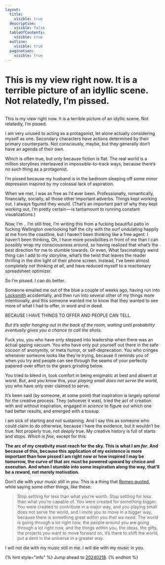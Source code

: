 ```yaml
---
layout:
  title:
    visible: true
  description:
    visible: false
  tableOfContents:
    visible: true
  outline:
    visible: true
  pagination:
    visible: true
---
```


# This is my view right now. It is a terrible picture of an idyllic scene. Not relatedly, I’m pissed.

<figure><img src="https://images.squarespace-cdn.com/content/v1/5990d0a46f4ca37e4c9886bc/1502743409844-XL136U8S8KHM33Q3OKEX/image-asset.jpeg" alt=""><figcaption></figcaption></figure>

This is my view right now. It is a terrible picture of an idyllic scene. Not relatedly, I’m pissed.

I am very unused to acting as a protagonist, let alone actually considering myself as one. Secondary characters have actions determined by their primary counterparts. Not consciously, maybe, but they generally don’t have an agenda of their own.

Which is often true, but only because fiction is flat. The real world is a million storylines interleaved in impossible-to-track ways, because there’s no such thing as a protagonist.

I’m pissed because my husband is in the bedroom sleeping off some minor depression inspired by my colossal lack of aspiration.

When we met, I was as free as I’d ever been. Professionally, romantically, financially, socially, all those other important adverbs. Things kept working out. I always figured they would. (That’s an important part of why they kept working out, I’m pretty certain — is tantamount to running constant visualizations.)

Now, I’m .. I’m still free, I’m writing this from a fucking beautiful patio in fucking Wellington overlooking half the city with the surf undulating happily at me from the coastline, but I haven’t been thinking like a free agent. I haven’t been thinking, Oh, I have more possibilities in front of me than I can possibly wrap my consciousness around, so having realized that what’s the best direction for me to stumble towards. Or even, What fascinatingly weird thing can I add to my storyline, what’s the twist that leaves the reader thrilling in the dim light of their phone screen. Instead, I’ve been almost completely _not_ thinking _at all_, and have reduced myself to a reactionary spreadsheet optimizer.

So I’m pissed. I can do better.

Someone emailed me out of the blue a couple of weeks ago, having run into [Locksmith](https://apps.shopify.com/locksmith) accidentally, and then run into several other of my things more intentionally, and this someone wanted me to know that they wanted to see more of what I had to offer, in word and in deed.

BECAUSE I HAVE THINGS TO OFFER AND PEOPLE CAN TELL.

_But it’s safer hanging out in the back of the room, waiting until probability eventually gives you a chance to call the shots._

Fuck you, you who have only stepped into leadership when there was an actual gaping vacuum. You who have only put yourself out there in the safe cocoon of anonymity, or meta humor, or self-deprecation. You who cringes whenever someone looks like they’re trying, because it reminds you of when you try and people can see through the seams of your perfectly papered-over effort to the gears grinding below.

You tried to blend in, took comfort in being enigmatic at best and absent at worst. But, and you know this, _your playing small does not serve the world_, you who have only ever claimed to serve.

It’s been said (by someone, at some point) that inspiration is largely optional for the creative process. They (whoever it was), tried the act of creation with and without inspiration, engaged in _science_ to figure out which one had better results, and emerged with a tossup.

I am sick of starting and not sustaining. And I say this as someone who could claim to do otherwise, because I have the evidence, but it wouldn’t be true. Not properly true, not _deeply_ true. My creative history is full of starts and stops. _Which is fine_, except for this:

**The arc of my creativity must reach for the sky. This is what I am **_**for**_**. And because of this, because this application of my existence is more important than how pissed I am right now or how inspired I may be tomorrow, the curve of that arc must be powered upward by choice and execution. And when I stumble into some inspiration along the way, that’ll be a reward, not merely motivation.**

Don’t die with your music still in you. This is a thing that [Romeo quoted](https://www.facebook.com/romeo.j.marquez.9/videos/10154276870046475/), while saying some other things, like these:

> Stop settling for less than what you’re worth. Stop settling for less than what you’re capable of. You were created for something bigger. You were created to contribute in a major way, and you playing small does not serve the world, and I invite you to move in a bigger way, because there is something great within you _that we need_. The world is going through a lot right now, the people around you are going through a lot right now, and the things within you, the ideas, the gifts, the projects you want to move forward on, it’s there to shift the world, put a dent in the universe in a greater way.

I will not die with my music still in me. I will die with my music in you.

{% hint style="info" %}
Jump ahead to [20240218](../2024/02/18.md).
{% endhint %}
